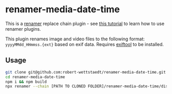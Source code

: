 # renamer-media-date-time

This is a [renamer](https://github.com/75lb/renamer) replace chain plugin - see [this tutorial](https://github.com/75lb/renamer/wiki/How-to-use-replace-chain-plugins) to learn how to use renamer plugins.

This plugin renames image and video files to the following format: `yyyyMMdd_HHmmss.{ext}` based on exif data. Requires [exiftool](https://github.com/exiftool/exiftool) to be installed.

## Usage

```bash
git clone git@github.com:robert-wettstaedt/renamer-media-date-time.git
cd renamer-media-date-time
npm i && npm build
npx renamer --chain [PATH TO CLONED FOLDER]/renamer-media-date-time/dist/main.js [PATH TO MEDIA FOLDER]/**/*
```
